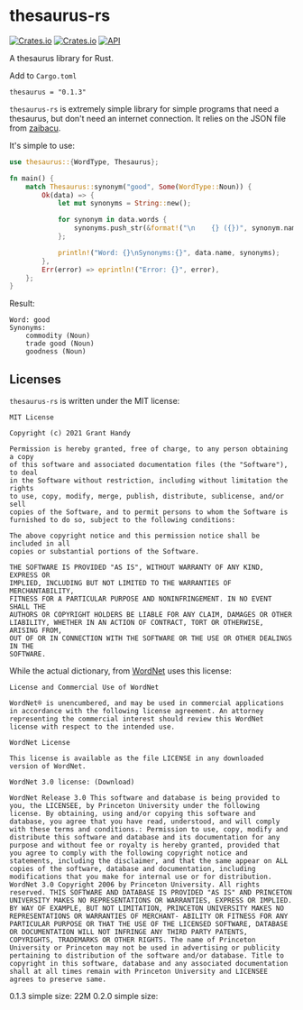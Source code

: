 # thesaurus-rs
[![Crates.io](https://img.shields.io/crates/v/thesaurus.svg)](https://crates.io/crates/thesaurus)
[![Crates.io](https://img.shields.io/crates/d/thesaurus)](https://crates.io/crates/thesaurus)
[![API](https://docs.rs/thesaurus/badge.svg)](https://docs.rs/thesaurus)

A thesaurus library for Rust.

Add to `Cargo.toml`
```
thesaurus = "0.1.3"
```

`thesaurus-rs` is extremely simple library for simple programs that need a thesaurus, but don't need an internet connection. It relies on the JSON file from [zaibacu](https://github.com/zaibacu/thesaurus).

It's simple to use:
```rust
use thesaurus::{WordType, Thesaurus};

fn main() {
    match Thesaurus::synonym("good", Some(WordType::Noun)) {
        Ok(data) => {
            let mut synonyms = String::new();

            for synonym in data.words {
                synonyms.push_str(&format!("\n    {} ({})", synonym.name, synonym.word_type));
            };

            println!("Word: {}\nSynonyms:{}", data.name, synonyms);
        },
        Err(error) => eprintln!("Error: {}", error),
    };
}
```

Result:
```
Word: good
Synonyms:
    commodity (Noun)
    trade good (Noun)
    goodness (Noun)
```

## Licenses
`thesaurus-rs` is written under the MIT license:
```
MIT License

Copyright (c) 2021 Grant Handy

Permission is hereby granted, free of charge, to any person obtaining a copy
of this software and associated documentation files (the "Software"), to deal
in the Software without restriction, including without limitation the rights
to use, copy, modify, merge, publish, distribute, sublicense, and/or sell
copies of the Software, and to permit persons to whom the Software is
furnished to do so, subject to the following conditions:

The above copyright notice and this permission notice shall be included in all
copies or substantial portions of the Software.

THE SOFTWARE IS PROVIDED "AS IS", WITHOUT WARRANTY OF ANY KIND, EXPRESS OR
IMPLIED, INCLUDING BUT NOT LIMITED TO THE WARRANTIES OF MERCHANTABILITY,
FITNESS FOR A PARTICULAR PURPOSE AND NONINFRINGEMENT. IN NO EVENT SHALL THE
AUTHORS OR COPYRIGHT HOLDERS BE LIABLE FOR ANY CLAIM, DAMAGES OR OTHER
LIABILITY, WHETHER IN AN ACTION OF CONTRACT, TORT OR OTHERWISE, ARISING FROM,
OUT OF OR IN CONNECTION WITH THE SOFTWARE OR THE USE OR OTHER DEALINGS IN THE
SOFTWARE.
```

While the actual dictionary, from [WordNet](https://wordnet.princeton.edu/) uses this license:
```
License and Commercial Use of WordNet

WordNet® is unencumbered, and may be used in commercial applications in accordance with the following license agreement. An attorney representing the commercial interest should review this WordNet license with respect to the intended use.

WordNet License

This license is available as the file LICENSE in any downloaded version of WordNet.

WordNet 3.0 license: (Download)

WordNet Release 3.0 This software and database is being provided to you, the LICENSEE, by Princeton University under the following license. By obtaining, using and/or copying this software and database, you agree that you have read, understood, and will comply with these terms and conditions.: Permission to use, copy, modify and distribute this software and database and its documentation for any purpose and without fee or royalty is hereby granted, provided that you agree to comply with the following copyright notice and statements, including the disclaimer, and that the same appear on ALL copies of the software, database and documentation, including modifications that you make for internal use or for distribution. WordNet 3.0 Copyright 2006 by Princeton University. All rights reserved. THIS SOFTWARE AND DATABASE IS PROVIDED "AS IS" AND PRINCETON UNIVERSITY MAKES NO REPRESENTATIONS OR WARRANTIES, EXPRESS OR IMPLIED. BY WAY OF EXAMPLE, BUT NOT LIMITATION, PRINCETON UNIVERSITY MAKES NO REPRESENTATIONS OR WARRANTIES OF MERCHANT- ABILITY OR FITNESS FOR ANY PARTICULAR PURPOSE OR THAT THE USE OF THE LICENSED SOFTWARE, DATABASE OR DOCUMENTATION WILL NOT INFRINGE ANY THIRD PARTY PATENTS, COPYRIGHTS, TRADEMARKS OR OTHER RIGHTS. The name of Princeton University or Princeton may not be used in advertising or publicity pertaining to distribution of the software and/or database. Title to copyright in this software, database and any associated documentation shall at all times remain with Princeton University and LICENSEE agrees to preserve same.
```


0.1.3 simple size: 22M
0.2.0 simple size: 
